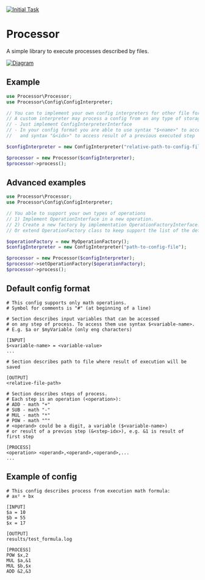 [![Initial Task](https://docs.google.com/document/d/1p7dJSah0TVOoti_3AUVHvFtqvT1mZGlFEtrbgs5EAJM)](https://docs.google.com/document/d/1p7dJSah0TVOoti_3AUVHvFtqvT1mZGlFEtrbgs5EAJM)

Processor
=======
A simple library to execute processes described by files.

[![Diagram](https://drive.google.com/file/d/1rRwwtHbplkQKzCem9LX8QCsCBLPF_Sh5/view?usp=sharing)](https://drive.google.com/file/d/1rRwwtHbplkQKzCem9LX8QCsCBLPF_Sh5/view?usp=sharing)

Example
-------
```php
use Processor\Processor;
use Processor\Config\ConfigInterpreter;

// You can to implement your own config interpreters for other file formats.
// A custom interpreter may process a config from an any type of storage (File, DB, Array and etc.):
// - Just implement ConfigInterpreterInterface
// - In your config format you are able to use syntax "$<name>" to access input variables in operations,
//   and syntax "&<idx>" to access result of a previous executed step

$configInterpreter = new ConfigInterpreter("relative-path-to-config-file");

$processor = new Processor($configInterpreter);
$processor->process();
```

Advanced examples
-------
```php
use Processor\Processor;
use Processor\Config\ConfigInterpreter;

// You able to support your own types of operations 
// 1) Implement OperationInterface in a new operation.
// 2) Create a new factory by implementation OperationFactoryInterface.
// Or extend OperationFactory class to keep support the list of the default operations 

$operationFactory = new MyOperationFactory();
$configInterpreter = new ConfigInterpreter("path-to-config-file");

$processor = new Processor($configInterpreter);
$processor->setOperationFactory($operationFactory);
$processor->process();
```

Default config format
-------
```
# This config supports only math operations.
# Symbol for comments is "#" (at beginning of a line)

# Section describes input variables that can be accessed 
# on any step of process. To access them use syntax $<variable-name>.
# E.g. $a or $myVariable (only eng characters)

[INPUT]
$<variable-name> = <variable-value>
...

# Section describes path to file where result of execution will be saved

[OUTPUT]
<relative-file-path>

# Section describes steps of process.
# Each step is an operation (<operation>):
# ADD - math "+"
# SUB - math "-"
# MUL - math "*"
# POW - math "^"
# <operand> could be a digit, a variable ($<variable-name>) 
# or result of a previos step (&<step-idx>), e.g. &1 is result of first step 

[PROCESS]
<operation> <operand>,<operand>,<operand>,...
...
```

Example of config
-------
```
# This config describes process from execution math formula:
# ax² + bx

[INPUT]
$a = 10
$b = 55
$x = 17

[OUTPUT]
results/test_formula.log

[PROCESS]
POW $x,2
MUL $a,&1
MUL $b,$x
ADD &2,&3
```

